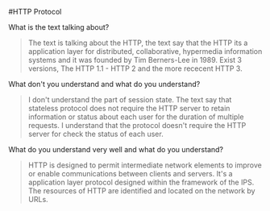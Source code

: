 #HTTP Protocol

What is the text talking about?

> The text is talking about the HTTP, the text say that the HTTP its a application layer for distributed, collaborative, hypermedia information systems and it was founded by Tim Berners-Lee in 1989. Exist 3 versions, 
The HTTP 1.1 - HTTP 2 and the more rececent HTTP 3.

What don't you understand and what do you understand?

> I don't understand the part of session state.
> The text say that stateless protocol does not require the HTTP server to retain information or status about each user for the duration of multiple requests. I understand that the protocol doesn't require the HTTP server for check the status of each user. 

What do you understand very well and what do you understand?

> HTTP is designed to permit intermediate network elements to improve or enable communications between clients and servers. It's a application layer protocol designed within the framework of the IPS. The resources of HTTP are identified and located on the network by URLs.
